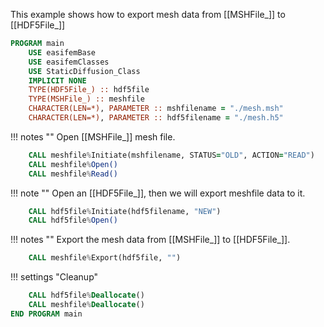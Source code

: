 This example shows how to export mesh data from [[MSHFile_]] to [[HDF5File_]]

``` fortran
PROGRAM main
    USE easifemBase
    USE easifemClasses
    USE StaticDiffusion_Class
    IMPLICIT NONE
    TYPE(HDF5File_) :: hdf5file
    TYPE(MSHFile_) :: meshfile
    CHARACTER(LEN=*), PARAMETER :: mshfilename = "./mesh.msh"
    CHARACTER(LEN=*), PARAMETER :: hdf5filename = "./mesh.h5"
```

!!! notes ""
    Open [[MSHFile_]] mesh file.

```fortran
    CALL meshfile%Initiate(mshfilename, STATUS="OLD", ACTION="READ")
    CALL meshfile%Open()
    CALL meshfile%Read()
```

!!! note ""
    Open an [[HDF5File_]], then we will export meshfile data to it.

```fortran
    CALL hdf5file%Initiate(hdf5filename, "NEW")
    CALL hdf5file%Open()
```

!!! notes ""
    Export the mesh data from [[MSHFile_]] to [[HDF5File_]].

```fortran
    CALL meshfile%Export(hdf5file, "")
```

!!! settings "Cleanup"

```fortran
    CALL hdf5file%Deallocate()
    CALL meshfile%Deallocate()
END PROGRAM main
```
